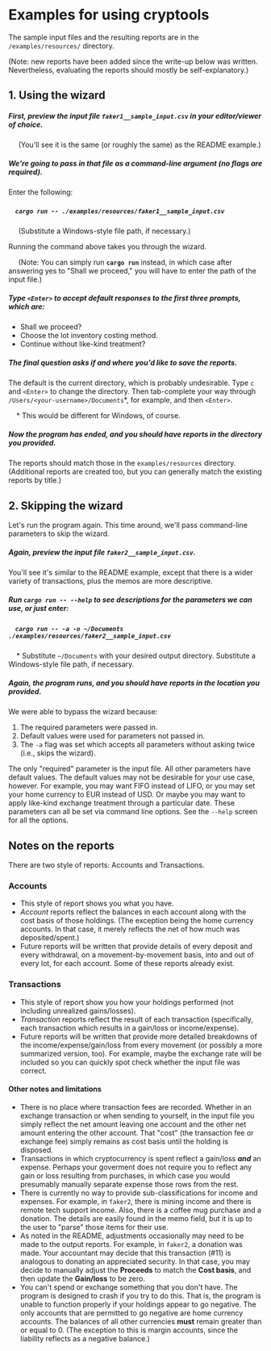 # Examples for using cryptools

The sample input files and the resulting reports are in the `/examples/resources/` directory.

(Note: new reports have been added since the write-up below was written.
Nevertheless, evaluating the reports should mostly be self-explanatory.)

## 1. Using the wizard

##### First, preview the input file `faker1__sample_input.csv` in your editor/viewer of choice.

&nbsp;&nbsp;&nbsp;&nbsp; (You'll see it is the same (or roughly the same) as the README example.)

##### We're going to pass in that file as a command-line argument (no flags are required).
Enter the following:

##### &nbsp;&nbsp;&nbsp;&nbsp;`cargo run -- ./examples/resources/faker1__sample_input.csv`

&nbsp;&nbsp;&nbsp;&nbsp; (Substitute a Windows-style file path, if necessary.)

Running the command above takes you through the wizard.

&nbsp;&nbsp;&nbsp;&nbsp; (Note: You can simply run **`cargo run`** instead,
in which case after answering yes to "Shall we proceed," you will have to enter the path of the input file.)

##### Type `<Enter>` to accept default responses to the first three prompts, which are:

* Shall we proceed?
* Choose the lot inventory costing method.
* Continue without like-kind treatment?

##### The final question asks if and where you'd like to save the reports.

The default is the current directory, which is probably undesirable.
Type `c` and `<Enter>` to change the directory.
Then tab-complete your way through `/Users/<your-username>/Documents`*, for example, and then `<Enter>`.

&nbsp;&nbsp;&nbsp;&nbsp;\* This would be different for Windows, of course.

##### Now the program has ended, and you should have reports in the directory you provided.

The reports should match those in the `examples/resources` directory.
(Additional reports are created too, but you can generally match the existing reports by title.)


## 2. Skipping the wizard

Let's run the program again.
This time around, we'll pass command-line parameters to skip the wizard.

##### Again, preview the input file `faker2__sample_input.csv`.

You'll see it's similar to the README example, except that there is a wider variety of transactions,
plus the memos are more descriptive.

##### Run **`cargo run -- --help`** to see descriptions for the parameters we can use, or just enter:

##### &nbsp;&nbsp;&nbsp;&nbsp;`cargo run -- -a -o ~/Documents ./examples/resources/faker2__sample_input.csv`

&nbsp;&nbsp;&nbsp;&nbsp;\* Substitute `~/Documents` with your desired output directory.
Substitute a Windows-style file path, if necessary.

##### Again, the program runs, and you should have reports in the location you provided.

We were able to bypass the wizard because:

1. The required parameters were passed in.
2. Default values were used for parameters not passed in.
3. The `-a` flag was set which accepts all parameters without asking twice (i.e., skips the wizard).

The only "required" parameter is the input file.
All other parameters have default values.
The default values may not be desirable for your use case, however.
For example, you may want FIFO instead of LIFO,
or you may set your home currency to EUR instead of USD.
Or maybe you may want to apply like-kind exchange treatment through a particular date.
These parameters can all be set via command line options.
See the `--help` screen for all the options.

## Notes on the reports

There are two style of reports: Accounts and Transactions.

### Accounts

* This style of report shows you what you have.
* *Account* reports reflect the balances in each account along with the cost basis of those holdings.
(The exception being the home currency accounts.
In that case, it merely reflects the net of how much was deposited/spent.)
* Future reports will be written that provide details of every deposit and every withdrawal,
on a movement-by-movement basis, into and out of every lot, for each account.
Some of these reports already exist.

### Transactions

* This style of report show you how your holdings performed (not including unrealized gains/losses).
* *Transaction* reports reflect the result of each transaction
(specifically, each transaction which results in a gain/loss or income/expense).
* Future reports will be written that provide more detailed breakdowns of the income/expense/gain/loss
from every movement (or possibly a more summarized version, too).
For example, maybe the exchange rate will be included so you can quickly spot check whether the input file was correct.

#### Other notes and limitations

* There is no place where transaction fees are recorded.
Whether in an exchange transaction or when sending to yourself, in the input file you simply reflect the net amount
leaving one account and the other net amount entering the other account.
That "cost" (the transaction fee or exchange fee) simply remains as cost basis until the holding is disposed.
* Transactions in which cryptocurrency is spent reflect a gain/loss ***and*** an expense.
Perhaps your goverment does not require you to reflect any gain or loss resulting from purchases,
in which case you would presumably manually separate expense those rows from the rest.
* There is currently no way to provide sub-classifications for income and expenses.
For example, in `faker2`, there is mining income and there is remote tech support income.
Also, there is a coffee mug purchase and a donation.
The details are easily found in the memo field, but it is up to the user to "parse" those items for their use.
* As noted in the README, adjustments occasionally may need to be made to the output reports.
For example, in `faker2`, a donation was made.
Your accountant may decide that this transaction (#11) is analogous to donating an appreciated security.
In that case, you may decide to manually adjust the **Proceeds** to match the **Cost basis**,
and then update the **Gain/loss** to be zero.
* You can't spend or exchange something that you don't have.
The program is designed to crash if you try to do this.
That is, the program is unable to function properly if your holdings appear to go negative.
The only accounts that are permitted to go negative are home currency accounts.
The balances of all other currencies **must** remain greater than or equal to 0.
(The exception to this is margin accounts, since the liability reflects as a negative balance.)